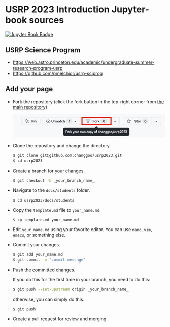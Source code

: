 # USRP 2023 Introduction Jupyter-book sources

[![Jupyter Book Badge](https://jupyterbook.org/badge.svg)](https://changgoo.github.io/usrp2023/)

## USRP Science Program

* https://web.astro.princeton.edu/academic/undergraduate-summer-research-program-usrp
* https://github.com/pmelchior/usrp-sciprog

## Add your page

* Fork the repository (click the fork button in the top-right corner from [the main repository](https://github.com/changgoo/usrp2023))

    ![fork](docs/fork.jpg)

* Clone the repository and change the directory.

    ```sh
    $ git clone git@github.com:changgoo/usrp2023.git
    $ cd usrp2023
    ```

* Create a branch for your changes.

    ```sh
    $ git checkout -b _your_branch_name_
    ```

* Navigate to the `docs/students` folder.

    ```sh
    $ cd usrp2023/docs/students
    ```

* Copy the `template.md` file to `your_name.md`.

    ```sh
    $ cp template.md your_name.md
    ```

* Edit `your_name.md` using your favorite editor. You can use `nano`, `vim`, `emacs`, or something else.

* Commit your changes.

    ```sh
    $ git add your_name.md
    $ git commit -m "commit message"
    ```

* Push the committed changes.

    If you do this for the first time in your branch, you need to do this:

    ```sh
    $ git push --set-upstream origin _your_branch_name_
    ```

    otherwise, you can simply do this.

    ```sh
    $ git push
    ```

* Create a pull request for review and merging.